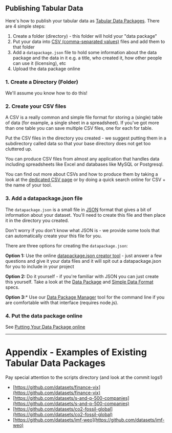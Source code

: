 ## Publishing Tabular Data

Here's how to publish your tabular data as [Tabular Data
Packages][sdf]. There are 4 simple steps:

1. Create a folder (directory) - this folder will hold your "data package"
2. Put your data into [CSV (comma-separated values)][csv]
   files and add them to that folder
3. Add a `datapackage.json` file to hold some information about the data
   package and the data in it e.g. a title, who created it, how other people
   can use it (licensing), etc
4. Upload the data package online

[csv]: /docs/data-packages/csv/

### 1. Create a Directory (Folder)

We'll assume you know how to do this!

### 2. Create your CSV files

A CSV is a really common and simple file format for storing a (single) table of
data (for example, a single sheet in a spreadsheet). If you've got more than
one table you can save multiple CSV files, one for each for table.

Put the CSV files in the directory you created - we suggest putting them in a
subdirectory called data so that your base directory does not get too cluttered
up.

You can produce CSV files from almost any application that handles data including
spreadsheets like Excel and databases like MySQL or Postgresql.

You can find out more about CSVs and how to produce them by taking a look at
the [dedicated CSV page][csv] or by doing a quick search online for CSV + the
name of your tool.

### 3. Add a datapackage.json file

The `datapackage.json` is a small file in [JSON][] format that gives a bit of
information about your dataset. You'll need to create this file and then place
it in the directory you created.

<div class="alert">
Don't worry if you don't know what JSON is - we provide some tools that can
automatically create your this file for you.
</div>

There are three options for creating the `datapackage.json`:

**Option 1:** Use the online [datapackage.json creator tool][creator] - just answer
a few questions and give it your data files and it will spit out a
datapackage.json for you to include in your project

**Option 2:** Do it yourself - if you're familiar with JSON you can just create
this yourself. Take a look at the [Data Package][dp] and [Simple Data
Format][sdf] specs.

**Option 3:*** Use our [Data Package Manager][dpm] tool for the command line if you are comfortable with that interface (requires node.js).

[creator]: http://data.okfn.org/tools/create
[JSON]: http://en.wikipedia.org/wiki/JSON
[dp]: http://datahub.io/docs/data-packages
[dpm]:  https://github.com/okfn/dpm
[sdf]: /docs/data-packages/tabular

### 4. Put the data package online

See [Putting Your Data Package online][online]

[online]: /docs/data-packages/publish-online

----

# Appendix - Examples of Existing Tabular Data Packages

Pay special attention to the scripts directory (and look at the commit logs!) 

- [https://github.com/datasets/finance-vix](https://github.com/datasets/finance-vix) 
- [https://github.com/datasets/s-and-p-500-companies](https://github.com/datasets/s-and-p-500-companies) 
- [https://github.com/datasets/co2-fossil-global](https://github.com/datasets/co2-fossil-global) 
- [https://github.com/datasets/imf-weo](https://github.com/datasets/imf-weo) 
